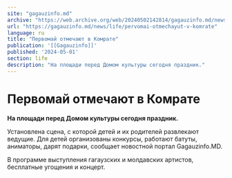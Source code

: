```yaml
---
site: "gagauzinfo.md"
archive: "https://web.archive.org/web/20240502142814/gagauzinfo.md/news/life/pervomai-otmechayut-v-komrate"
url: "https://gagauzinfo.md/news/life/pervomai-otmechayut-v-komrate"
language: ru
title: "Первомай отмечают в Комрате"
publication: '[[Gagauzinfo]]'
published: '2024-05-01'
section: life
description: "На площади перед Домом культуры сегодня праздник."
---
```


# Первомай отмечают в Комрате

**На площади перед Домом культуры сегодня праздник.**

Установлена сцена, с которой детей и их родителей развлекают ведущие. Для детей организованы конкурсы, работают батуты, аниматоры, дарят подарки, сообщает новостной портал Gagauzinfo.MD.

В программе выступления гагаузских и молдавских артистов, бесплатные угощения и концерт.